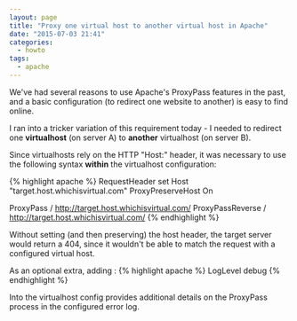 ```yaml
---
layout: page
title: "Proxy one virtual host to another virtual host in Apache"
date: "2015-07-03 21:41"
categories:
  - howto
tags:
  - apache
---
```

We've had several reasons to use Apache's ProxyPass features in the past, and a basic configuration (to redirect one website to another) is easy to find online.

I ran into a tricker variation of this requirement today - I needed to redirect one **virtualhost** (on server A) to **another** virtualhost (on server B).

Since virtualhosts rely on the HTTP "Host:" header, it was necessary to use the following syntax **within** the virtualhost configuration:

{% highlight apache %}
RequestHeader set Host "target.host.whichisvirtual.com"
ProxyPreserveHost On

ProxyPass / http://target.host.whichisvirtual.com/
ProxyPassReverse / http://target.host.whichisvirtual.com/
{% endhighlight %}

Without setting (and then preserving) the host header, the target server would return a 404, since it wouldn't be able to match the request with a configured virtual host.

As an optional extra, adding :
{% highlight apache %}
LogLevel debug
{% endhighlight %}

Into the virtualhost config provides additional details on the ProxyPass process in the configured error log.
